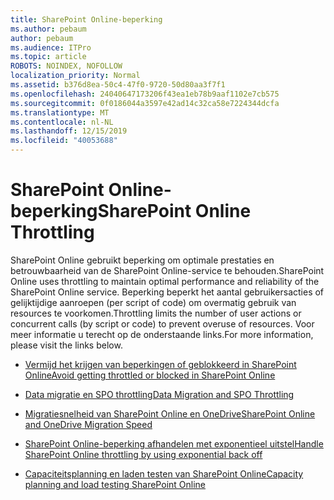 ```yaml
---
title: SharePoint Online-beperking
ms.author: pebaum
author: pebaum
ms.audience: ITPro
ms.topic: article
ROBOTS: NOINDEX, NOFOLLOW
localization_priority: Normal
ms.assetid: b376d8ea-50c4-47f0-9720-50d80aa3f7f1
ms.openlocfilehash: 24040647173206f43ea1eb78b9aaf1102e7cb575
ms.sourcegitcommit: 0f0186044a3597e42ad14c32ca58e7224344dcfa
ms.translationtype: MT
ms.contentlocale: nl-NL
ms.lasthandoff: 12/15/2019
ms.locfileid: "40053688"
---
```

# <a name="sharepoint-online-throttling"></a><span data-ttu-id="a6f3f-102">SharePoint Online-beperking</span><span class="sxs-lookup"><span data-stu-id="a6f3f-102">SharePoint Online Throttling</span></span>

<span data-ttu-id="a6f3f-103">SharePoint Online gebruikt beperking om optimale prestaties en betrouwbaarheid van de SharePoint Online-service te behouden.</span><span class="sxs-lookup"><span data-stu-id="a6f3f-103">SharePoint Online uses throttling to maintain optimal performance and reliability of the SharePoint Online service.</span></span> <span data-ttu-id="a6f3f-104">Beperking beperkt het aantal gebruikersacties of gelijktijdige aanroepen (per script of code) om overmatig gebruik van resources te voorkomen.</span><span class="sxs-lookup"><span data-stu-id="a6f3f-104">Throttling limits the number of user actions or concurrent calls (by script or code) to prevent overuse of resources.</span></span> <span data-ttu-id="a6f3f-105">Voor meer informatie u terecht op de onderstaande links.</span><span class="sxs-lookup"><span data-stu-id="a6f3f-105">For more information, please visit the links below.</span></span>

- [<span data-ttu-id="a6f3f-106">Vermijd het krijgen van beperkingen of geblokkeerd in SharePoint Online</span><span class="sxs-lookup"><span data-stu-id="a6f3f-106">Avoid getting throttled or blocked in SharePoint Online</span></span>](https://docs.microsoft.com/sharepoint/dev/general-development/how-to-avoid-getting-throttled-or-blocked-in-sharepoint-online)

- [<span data-ttu-id="a6f3f-107">Data migratie en SPO throttling</span><span class="sxs-lookup"><span data-stu-id="a6f3f-107">Data Migration and SPO Throttling </span></span>](https://blogs.technet.microsoft.com/sposupport/2017/08/12/data-migration-and-spo-service-throttling/)

- [<span data-ttu-id="a6f3f-108">Migratiesnelheid van SharePoint Online en OneDrive</span><span class="sxs-lookup"><span data-stu-id="a6f3f-108">SharePoint Online and OneDrive Migration Speed</span></span>](https://docs.microsoft.com/sharepointmigration/sharepoint-online-and-onedrive-migration-speed)

 - [<span data-ttu-id="a6f3f-109">SharePoint Online-beperking afhandelen met exponentieel uitstel</span><span class="sxs-lookup"><span data-stu-id="a6f3f-109">Handle SharePoint Online throttling by using exponential back off</span></span>](https://docs.microsoft.com/sharepoint/dev/solution-guidance/handle-sharepoint-online-throttling-by-using-exponential-back-off)

- [<span data-ttu-id="a6f3f-110">Capaciteitsplanning en laden testen van SharePoint Online</span><span class="sxs-lookup"><span data-stu-id="a6f3f-110">Capacity planning and load testing SharePoint Online</span></span>](https://docs.microsoft.com/office365/enterprise/capacity-planning-and-load-testing-sharepoint-online)

